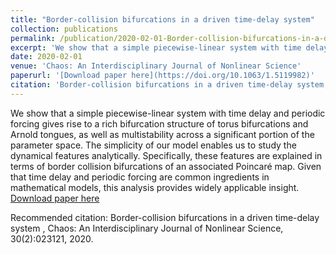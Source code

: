 ```yaml
---
title: "Border-collision bifurcations in a driven time-delay system"
collection: publications
permalink: /publication/2020-02-01-Border-collision-bifurcations-in-a-driven-time-delay-system
excerpt: 'We show that a simple piecewise-linear system with time delay and periodic forcing gives rise to a rich bifurcation structure of torus bifurcations and Arnold tongues, as well as multistability across a significant portion of the parameter space. The simplicity of our model enables us to study the dynamical features analytically. Specifically, these features are explained in terms of border collision bifurcations of an associated Poincaré map. Given that time delay and periodic forcing are common ingredients in mathematical models, this analysis provides widely applicable insight.'
date: 2020-02-01
venue: 'Chaos: An Interdisciplinary Journal of Nonlinear Science'
paperurl: '[Download paper here](https://doi.org/10.1063/1.5119982)'
citation: 'Border-collision bifurcations in a driven time-delay system, Chaos: An Interdisciplinary Journal of Nonlinear Science, 30(2):023121, 2020.'
---
```

We show that a simple piecewise-linear system with time delay and periodic forcing gives rise to a rich bifurcation structure of torus bifurcations and Arnold tongues, as well as multistability across a significant portion of the parameter space. The simplicity of our model enables us to study the dynamical features analytically. Specifically, these features are explained in terms of border collision bifurcations of an associated Poincaré map. Given that time delay and periodic forcing are common ingredients in mathematical models, this analysis provides widely applicable insight. 
[Download paper here](https://doi.org/10.1063/1.5119982)

Recommended citation: Border-collision bifurcations in a driven time-delay system , Chaos: An Interdisciplinary Journal of Nonlinear Science, 30(2):023121, 2020.

